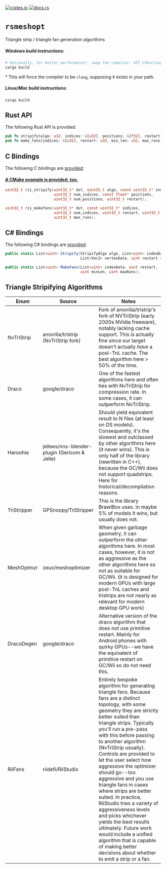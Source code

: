 [![crates.io](https://img.shields.io/crates/v/rsmeshopt.svg)](https://crates.io/crates/rsmeshopt)
[![docs.rs](https://docs.rs/rsmeshopt/badge.svg)](https://docs.rs/rsmeshopt/)

# `rsmeshopt`
Triangle strip / triangle fan generation algorithms

##### Windows build instructions:
```sh
# Optionally, for better performance*, swap the compiler: SET CXX=clang-cl
cargo build
```
\* This will force the compiler to be `clang`, supposing it exists in your path.
##### Linux/Mac build instructions:
```
cargo build
```

## Rust API
The following Rust API is provided:
```rs
pub fn stripify(algo: u32, indices: &[u32], positions: &[f32], restart: u32) -> Vec<u32>;
pub fn make_fans(indices: &[u32], restart: u32, min_len: u32, max_runs: u32) -> Vec<u32>;
```

## C Bindings
The following C bindings are [provided](https://github.com/riidefi/RiiStudio/blob/master/source/rsmeshopt/include/rsmeshopt.h):
#### [A CMake example is provided, too.](https://github.com/riidefi/RiiStudio/tree/master/source/rsmeshopt/c%2b%2b)

```c
uint32_t rii_stripify(uint32_t* dst, uint32_t algo, const uint32_t* indices,
                      uint32_t num_indices, const float* positions,
                      uint32_t num_positions, uint32_t restart);

uint32_t rii_makefans(uint32_t* dst, const uint32_t* indices,
                      uint32_t num_indices, uint32_t restart, uint32_t min_len,
                      uint32_t max_runs);
```

## C# Bindings
The following C# bindings are [provided](https://github.com/riidefi/RiiStudio/tree/master/source/rsmeshopt/c%23):

```cs
public static List<uint> Stripify(StripifyAlgo algo, List<uint> indexData,
                                  List<Vec3> vertexData, uint restart = 0xFFFFFFFF);

public static List<uint> MakeFans(List<uint> indexData, uint restart,
                                  uint minLen, uint maxRuns);
```

## Triangle Stripifying Algorithms

| Enum | Source | Notes |
|------|--------|-------|
| NvTriStrip | amorilia/tristrip (NvTriStrip fork) | Fork of amorilia/tristrip's fork of NVTriStrip (early 2000s NVidia freeware), notably lacking cache support. This is actually fine since our target doesn't actually *have* a post-TnL cache. The best algorithm here > 50% of the time. |
| Draco | google/draco | One of the fastest algorithms here and often ties with NvTriStrip for compression rate. In some cases, it can outperform NvTriStrip. |
| Haroohie | jellees/nns-blender-plugin (Gericom & Jelle) | Should yield equivalent result to N files (at least on DS models). Consequently, it's the slowest and outclassed by other algorithms here (it never wins). This is only half of the library (rewritten in C++), because the GC/Wii does not support quadstrips. Here for historical/decompilation reasons. |
| TriStripper | GPSnoopy/TriStripper | This is the library BrawlBox uses. In maybe 5% of models it wins, but usually does not. |
| MeshOptmzr | zeux/meshoptimizer | When given garbage geometry, it can outperform the other algorithms here. In most cases, however, it is not as aggressive as the other algorithms here so not as suitable for GC/Wii. (it is designed for modern GPUs with large post-TnL caches and tristrips are not nearly as relevant for modern desktop GPU work) |
| DracoDegen | google/draco | Alternative version of the draco algorithm that does not use primitive restart. Mainly for Android phones with quirky GPUs--we have the equivalent of primitive restart on GC/Wii so do not need this. |
| RiiFans | riidefi/RiiStudio | Entirely bespoke algorithm for generating triangle fans. Because fans are a distinct topology, with some geometry they are strictly better suited than triangle strips. Typically you'll run a pre-pass with this before passing to another algorithm (NvTriStrip usually). Controls are provided to let the user select how aggressive the optimizer should go--too aggressive and you use triangle fans in cases where strips are better suited. In practice, RiiStudio tries a variety of aggressiveness levels and picks whichever yields the best results ultimately. Future work would include a unified algorithm that is capable of making better decisions about whether to emit a strip or a fan. |
